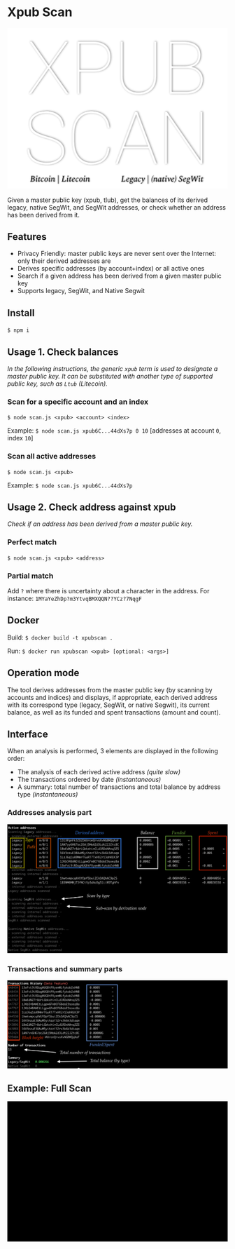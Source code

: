 # Xpub Scan

![XPUB](./logo.png)

Given a master public key (xpub, tlub), get the balances of its derived legacy, native SegWit, and SegWit addresses, or check whether an address has been derived from it.

## Features

* Privacy Friendly: master public keys are never sent over the Internet: only their derived addresses are 
* Derives specific addresses (by account+index) or all active ones
* Search if a given address has been derived from a given master public key
* Supports legacy, SegWit, and Native Segwit

## Install

`$ npm i`

## Usage 1. Check balances

*In the following instructions, the generic `xpub` term is used to designate a master public key. It can be substituted with another type of supported public key, such as `Ltub` (Litecoin).*

### Scan for a specific account and an index

`$ node scan.js <xpub> <account> <index>`

Example: 
`$ node scan.js xpub6C...44dXs7p 0 10` [addresses at account `0`, index `10`]

### Scan all active addresses

`$ node scan.js <xpub>`

Example: 
`$ node scan.js xpub6C...44dXs7p`

## Usage 2. Check address against xpub

*Check if an address has been derived from a master public key.*

### Perfect match

`$ node scan.js <xpub> <address>`

### Partial match

Add `?` where there is uncertainty about a character in the address. For instance: `1MYaYeZhDp?m3YtvqBMXQQN??YCz?7NqgF`

## Docker

Build: `$ docker build -t xpubscan .`

Run: `$ docker run xpubscan <xpub> [optional: <args>]`

## Operation mode

The tool derives addresses from the master public key (by scanning by accounts and indices) and displays, if appropriate, each derived address with its correspond type (legacy, SegWit, or native Segwit), its current balance, as well as its funded and spent transactions (amount and count).

## Interface

When an analysis is performed, 3 elements are displayed in the following order:
* The analysis of each derived active address _(quite slow)_
* The transactions ordered by date _(instantaneous)_
* A summary: total number of transactions and total balance by address type _(instantaneous)_

### Addresses analysis part

![interface 1](./interface_1.png)

### Transactions and summary parts

![interface 2](./interface_2.png)

## Example: Full Scan

![Example](./demo_balance.gif)
